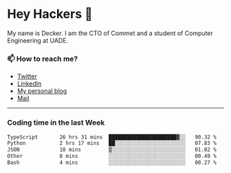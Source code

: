 # Hey Hackers 👋

My name is Decker. I am the CTO of Commet and a student of Computer Engineering at UADE.

### 📫 How to reach me?
- [Twitter](https://x.com/0xDecker) 
- [LinkedIn](https://www.linkedin.com/in/decker-urbano/) 
- [My personal blog](http://decker.sh) 
- [Mail](mailto:me@decker.sh)

---

### Coding time in the last Week

<!--START_SECTION:waka-->

```txt
TypeScript       26 hrs 31 mins  ██████████████████████▓░░   90.32 %
Python           2 hrs 17 mins   ██░░░░░░░░░░░░░░░░░░░░░░░   07.83 %
JSON             18 mins         ▒░░░░░░░░░░░░░░░░░░░░░░░░   01.02 %
Other            8 mins          ░░░░░░░░░░░░░░░░░░░░░░░░░   00.49 %
Bash             4 mins          ░░░░░░░░░░░░░░░░░░░░░░░░░   00.27 %
```

<!--END_SECTION:waka-->
